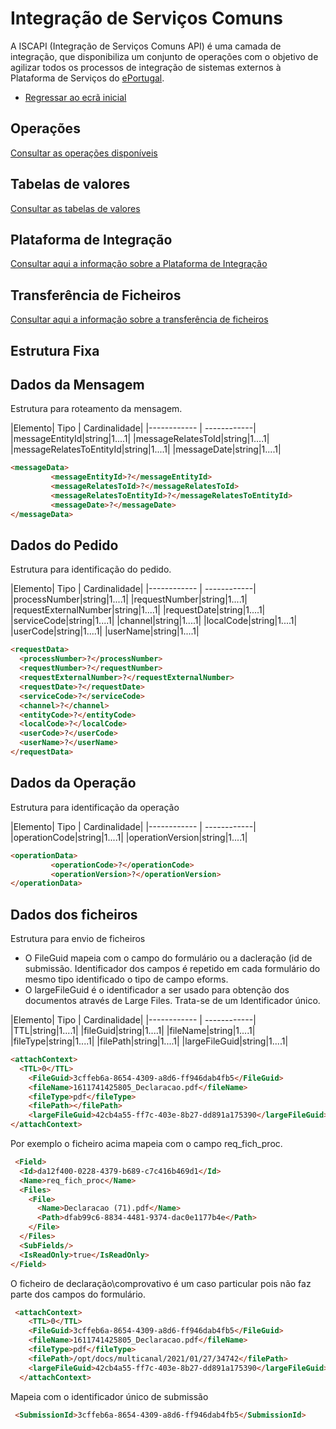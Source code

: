 ﻿# Integração de Serviços Comuns
A ISCAPI (Integração de Serviços Comuns API) é uma camada de integração, que disponibiliza um conjunto de operações com o objetivo de agilizar todos os processos de integração de sistemas externos à Plataforma de Serviços do [ePortugal](https://ePortugal.gov.pt).

- [Regressar ao ecrã inicial](../)

## Operações
[Consultar as operações disponíveis](..\operacoes)


## Tabelas de valores
[Consultar as tabelas de valores](..\tabeladevalores)

## Plataforma de Integração
[Consultar aqui a informação sobre a Plataforma de Integração](..\iap)

## Transferência de Ficheiros
[Consultar aqui a informação sobre a transferência de ficheiros](largefiles)

## Estrutura Fixa

## Dados da Mensagem
Estrutura para roteamento da mensagem.

|Elemento| Tipo | Cardinalidade|
|------------ | ------------|
|messageEntityId|string|1....1|
|messageRelatesToId|string|1....1|
|messageRelatesToEntityId|string|1....1|
|messageDate|string|1....1|

```markdown
<messageData>
         <messageEntityId>?</messageEntityId>
         <messageRelatesToId>?</messageRelatesToId>
         <messageRelatesToEntityId>?</messageRelatesToEntityId>
         <messageDate>?</messageDate>
</messageData>
```

## Dados do Pedido
Estrutura para identificação do pedido.

|Elemento| Tipo | Cardinalidade|
|------------ | ------------|
|processNumber|string|1....1|
|requestNumber|string|1....1|
|requestExternalNumber|string|1....1|
|requestDate|string|1....1|
|serviceCode|string|1....1|
|channel|string|1....1|
|localCode|string|1....1|
|userCode|string|1....1|
|userName|string|1....1|


```markdown
<requestData>
  <processNumber>?</processNumber>
  <requestNumber>?</requestNumber>
  <requestExternalNumber>?</requestExternalNumber>
  <requestDate>?</requestDate>
  <serviceCode>?</serviceCode>
  <channel>?</channel>
  <entityCode>?</entityCode>
  <localCode>?</localCode>
  <userCode>?</userCode>
  <userName>?</userName>
</requestData>
```


## Dados da Operação
Estrutura para identificação da operação

|Elemento| Tipo | Cardinalidade|
|------------ | ------------|
|operationCode|string|1....1|
|operationVersion|string|1....1|

```markdown
<operationData>
         <operationCode>?</operationCode>         
         <operationVersion>?</operationVersion>
</operationData>      
```


## Dados dos ficheiros
Estrutura para envio de ficheiros
* O FileGuid mapeia com o campo do formulário ou a dacleração (id de submissão. 
Identificador dos campos é repetido em cada formulário do mesmo tipo identificado o tipo de campo eforms.
* O largeFileGuid é o identificador a ser usado para obtenção dos documentos através de Large Files. Trata-se de um Identificador único.


|Elemento| Tipo | Cardinalidade|
|------------ | ------------|
|TTL|string|1....1|
|fileGuid|string|1....1|
|fileName|string|1....1|
|fileType|string|1....1|
|filePath|string|1....1|
|largeFileGuid|string|1....1|

```markdown
<attachContext>
  <TTL>0</TTL>
    <FileGuid>3cffeb6a-8654-4309-a8d6-ff946dab4fb5</FileGuid>
    <fileName>1611741425805_Declaracao.pdf</fileName>
    <fileType>pdf</fileType>
    <filePath></filePath>
    <largeFileGuid>42cb4a55-ff7c-403e-8b27-dd891a175390</largeFileGuid>
</attachContext>    
```

Por exemplo o ficheiro  acima  mapeia com o campo req_fich_proc.
```markdown
 <Field>
  <Id>da12f400-0228-4379-b689-c7c416b469d1</Id>
  <Name>req_fich_proc</Name>
  <Files>
    <File>
      <Name>Declaracao (71).pdf</Name>
      <Path>dfab99c6-8834-4481-9374-dac0e1177b4e</Path>
    </File>
  </Files>
  <SubFields/>
  <IsReadOnly>true</IsReadOnly>
</Field>
```
O ficheiro de declaração\comprovativo é um caso particular pois não faz parte dos  campos do formulário.
```markdown
 <attachContext>
    <TTL>0</TTL>
    <FileGuid>3cffeb6a-8654-4309-a8d6-ff946dab4fb5</FileGuid>
    <fileName>1611741425805_Declaracao.pdf</fileName>
    <fileType>pdf</fileType>
    <filePath>/opt/docs/multicanal/2021/01/27/34742</filePath>
    <largeFileGuid>42cb4a55-ff7c-403e-8b27-dd891a175390</largeFileGuid>
  </attachContext>
```
Mapeia com o identificador único de submissão
```markdown
 <SubmissionId>3cffeb6a-8654-4309-a8d6-ff946dab4fb5</SubmissionId>
```



